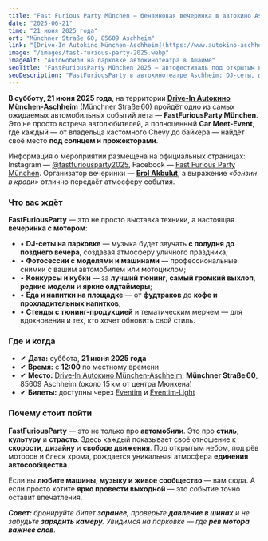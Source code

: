 ```yaml
---
title: "Fast Furious Party München — бензиновая вечеринка в автокино Aschheim"
date: "2025-06-21"
time: "21 июня 2025 года"
ort: "Münchner Straße 60, 85609 Aschheim"
link: "[Drive-In Autokino München-Aschheim](https://www.autokino-aschheim.de/)"
image: "/images/fast-furious-party-2025.webp"
imageAlt: "Автомобили на парковке автокинотеатра в Ашаиме"
seoTitle: "FastFuriousParty München 2025 — автофестиваль под открытым небом"
seoDescription: "FastFuriousParty в автокинотеатре Aschheim: DJ-сеты, фотосессии, конкурсы, фудтраки и настоящая атмосфера автомобильной встречи недалеко от Мюнхена."
---
```


**В субботу, 21 июня 2025 года**, на территории **[Drive-In Autокино München‑Aschheim](https://www.autokино-aschheim.de/)** (Münchner Straße 60) пройдёт одно из самых ожидаемых автомобильных событий лета — **FastFuriousParty München**. Это не просто встреча автолюбителей, а полноценный **Car Meet-Event**, где каждый — от владельца кастомного Chevy до байкера — найдёт своё место **под солнцем и прожекторами**.

Информация о мероприятии размещена на официальных страницах: Instagram — [@fastfuriousparty2025](https://www.instagram.com/fastfuriousparty2025/?hl=en), Facebook — [Fast Furious Party München](https://www.facebook.com/people/Fast-Furious-Party-M%C3%BCnchen/61567313350013/). Организатор вечеринки — [**Erol Akbulut**](https://www.instagram.com/reel/DIiTe24q5Gw/), а выражение *«бензин в крови»* отлично передаёт атмосферу события.

### Что вас ждёт

**FastFuriousParty** — это не просто выставка техники, а настоящая **вечеринка с мотором**:

- • **DJ-сеты на парковке** — музыка будет звучать **с полудня до позднего вечера**, создавая атмосферу уличного праздника;  
- • **Фотосессии с моделями и машинами** — профессиональные снимки с вашим автомобилем или мотоциклом;  
- • **Конкурсы и кубки** — за **лучший тюнинг**, **самый громкий выхлоп**, **редкие модели** и **яркие олдтаймеры**;  
- • **Еда и напитки на площадке** — от **фудтраков** до **кофе и прохладительных напитков**;  
- • **Стенды с тюнинг-продукцией** и тематическим мерчем — для вдохновения и тех, кто хочет обновить свой стиль.

### Где и когда

- ✔ **Дата:** суббота, **21 июня 2025 года**  
- ✔ **Время:** с **12:00** по местному времени  
- ✔ **Место:** [Drive‑In Autокино München‑Aschheim](https://www.autокино-aschheim.de/), **Münchner Straße 60**, 85609 Aschheim (около 15 км от центра Мюнхена)  
- ✔ **Билеты:** доступны через [Eventim](https://www.eventim.de/) и [Eventim‑Light](https://eventim-light.com/)

### Почему стоит пойти

**FastFuriousParty** — это не только про **автомобили**. Это про **стиль**, **культуру** и **страсть**. Здесь каждый показывает своё отношение к **скорости**, **дизайну** и **свободе движения**. Под открытым небом, под рёв моторов и блеск хрома, рождается уникальная атмосфера **единения автосообщества**.

Если вы **любите машины, музыку и живое сообщество** — вам сюда. А если просто хотите **ярко провести выходной** — это событие точно оставит впечатления.


_**Совет:** бронируйте билет **заранее**, проверьте **давление в шинах** и не забудьте **зарядить камеру**. Увидимся на парковке — где **рёв мотора важнее слов**._

